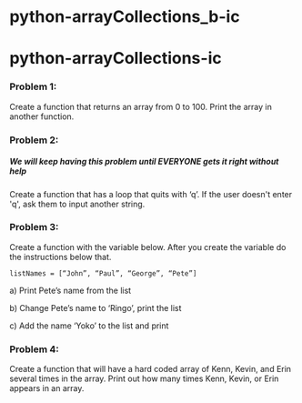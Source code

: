 # python-arrayCollections_b-ic

# python-arrayCollections-ic

### Problem 1:
Create a function that returns an array from 0 to 100. Print the array in another function.

### Problem 2:
##### We will keep having this problem until EVERYONE gets it right without help
Create a function that has a loop that quits with ‘q’. If the user doesn't enter 'q', ask them to input another string.

### Problem 3:
Create a function with the variable below. After you create the variable do the instructions below that.
```
listNames = [“John”, “Paul”, “George”, “Pete”]
```

a) Print Pete’s name from the list

b) Change Pete’s name to ‘Ringo’, print the list

c) Add the name ‘Yoko’ to the list and print

### Problem 4:
Create a function that will have a hard coded array of Kenn, Kevin, and Erin several times in the array. Print out how many times Kenn, Kevin, or Erin appears in an array.
